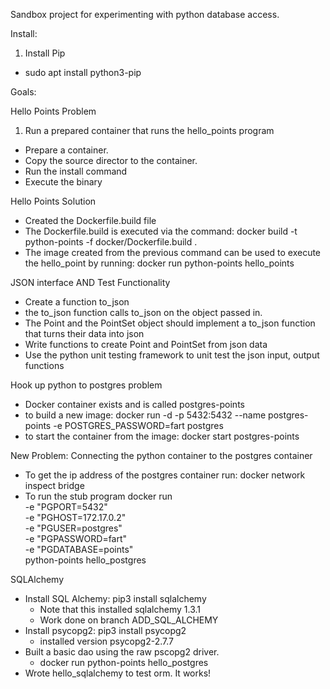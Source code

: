 Sandbox project for experimenting with python database access.


Install:

1.  Install Pip
+ sudo apt install python3-pip


Goals:

Hello Points Problem
1.  Run a prepared container that runs the hello_points program
+ Prepare a container.
+ Copy the source director to the container.
+ Run the install command
+ Execute the binary

Hello Points Solution
+ Created the Dockerfile.build file
+ The Dockerfile.build is executed via the command: 
  docker build -t python-points -f docker/Dockerfile.build  .
+ The image created from the previous command can be used to execute the hello_point by running: 
  docker run python-points hello_points
  
  
  
JSON interface AND Test Functionality
+ Create a function to_json
+ the to_json function calls to_json on the object passed in.
+ The Point and the PointSet object should implement a to_json function that turns their data into json
+ Write functions to create Point and PointSet from json data
+ Use the python unit testing framework to unit test the json input, output functions

Hook up python to postgres problem
+ Docker container exists and is called postgres-points
+ to build a new image: 
  docker run -d -p 5432:5432 --name postgres-points -e POSTGRES_PASSWORD=fart postgres
+ to start the container from the image:
  docker start postgres-points
    
New Problem: Connecting the python container to the postgres container
+ To get the ip address of the postgres container run: 
docker network inspect bridge
+ To run the stub program 
docker run \
-e "PGPORT=5432" \
-e "PGHOST=172.17.0.2" \
-e "PGUSER=postgres" \
-e "PGPASSWORD=fart" \
-e "PGDATABASE=points" \
python-points  hello_postgres

SQLAlchemy
+ Install SQL Alchemy: pip3 install sqlalchemy
  + Note that this installed sqlalchemy 1.3.1
  + Work done on branch ADD_SQL_ALCHEMY
+ Install psycopg2: pip3 install psycopg2
  + installed version psycopg2-2.7.7
+ Built a basic dao using the raw pscopg2 driver. 
  + docker run python-points hello_postgres
+ Wrote hello_sqlalchemy to test orm.  It works!

